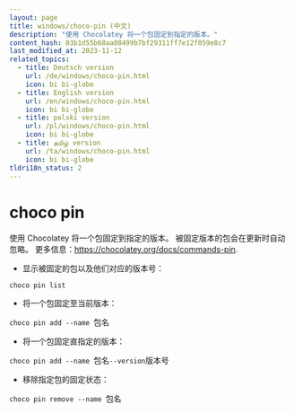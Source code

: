 ```yaml
---
layout: page
title: windows/choco-pin (中文)
description: "使用 Chocolatey 将一个包固定到指定的版本。"
content_hash: 03b1d55b68aa08499b7bf29311ff7e12f059e8c7
last_modified_at: 2023-11-12
related_topics:
  - title: Deutsch version
    url: /de/windows/choco-pin.html
    icon: bi bi-globe
  - title: English version
    url: /en/windows/choco-pin.html
    icon: bi bi-globe
  - title: polski version
    url: /pl/windows/choco-pin.html
    icon: bi bi-globe
  - title: தமிழ் version
    url: /ta/windows/choco-pin.html
    icon: bi bi-globe
tldri18n_status: 2
---
```

# choco pin

使用 Chocolatey 将一个包固定到指定的版本。
被固定版本的包会在更新时自动忽略。
更多信息：<https://chocolatey.org/docs/commands-pin>.

- 显示被固定的包以及他们对应的版本号：

`choco pin list`

- 将一个包固定至当前版本：

`choco pin add --name `<span class="tldr-var badge badge-pill bg-dark-lm bg-white-dm text-white-lm text-dark-dm font-weight-bold">包名</span>

- 将一个包固定直指定的版本：

`choco pin add --name `<span class="tldr-var badge badge-pill bg-dark-lm bg-white-dm text-white-lm text-dark-dm font-weight-bold">包名</span>` --version `<span class="tldr-var badge badge-pill bg-dark-lm bg-white-dm text-white-lm text-dark-dm font-weight-bold">版本号</span>

- 移除指定包的固定状态：

`choco pin remove --name `<span class="tldr-var badge badge-pill bg-dark-lm bg-white-dm text-white-lm text-dark-dm font-weight-bold">包名</span>
